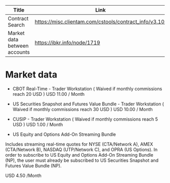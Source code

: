 
 | Title | Link | Comments |
 |---|---|-----|
 | Contract Search | https://misc.clientam.com/cstools/contract_info/v3.10/| |
 | Market data between accounts | https://ibkr.info/node/1719 |


# Market data

- CBOT Real-Time - Trader Workstation ( Waived if monthly commissions reach 20 USD ) USD 11.00 / Month

- US Securities Snapshot and Futures Value Bundle - Trader Workstation ( Waived if monthly commissions reach 30 USD ) USD 10.00 / Month


- CUSIP - Trader Workstation ( Waived if monthly commissions reach 5 USD ) USD 1.00 / Month

-  US Equity and Options Add-On Streaming Bundle

Includes streaming real-time quotes for NYSE (CTA/Network A), AMEX (CTA/Network B), NASDAQ (UTP/Network C), and OPRA (US Options). In order to subscribe to US Equity and Options Add-On Streaming Bundle (NP), the user must already be subscribed to US Securities Snapshot and Futures Value Bundle (NP).

USD 4.50 /Month 
